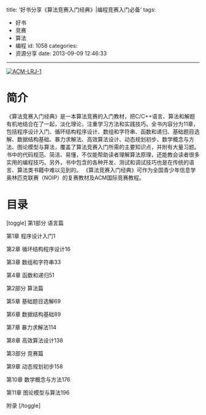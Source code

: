 title: '好书分享《算法竞赛入门经典》|编程竞赛入门必备'
tags:
  - 好书
  - 竞赛
  - 算法
  - 编程
id: 1058
categories:
  - 资源分享
date: 2013-09-09 12:46:33
---

[![ACM-LRJ-1](http://www.aemiot.com/wp-content/uploads/2013/09/ACM-LRJ-1.jpg)](http://www.aemiot.com/wp-content/uploads/2013/09/ACM-LRJ-1.jpg)

# 简介

《算法竞赛入门经典》是一本算法竞赛的入门教材，把C/C++语言、算法和解题有机地结合在了一起，淡化理论，注重学习方法和实践技巧。全书内容分为11章，包括程序设计入门、循环结构程序设计、数组和字符串、函数和递归、基础题目选解、数据结构基础、暴力求解法、高效算法设计、动态规划初步、数学概念与方法、图论模型与算法，覆盖了算法竞赛入门所需的主要知识点，并附有大量习题。书中的代码规范、简洁、易懂，不仅能帮助读者理解算法原理，还能教会读者很多实用的编程技巧。另外，书中包含的各种开发、测试和调试技巧也是在传统的语言、算法类书籍中难以见到的。
《算法竞赛入门经典》可作为全国青少年信息学奥林匹克联赛（NOIP）的复赛教材及ACM国际竞赛教程。

# 目录

[toggle]
第1部分 语言篇

第1章 程序设计入门1

第2章 循环结构程序设计16

第3章 数组和字符串33

第4章 函数和递归51

第2部分 算法篇

第5章 基础题目选解69

第6章 数据结构基础89

第7章 暴力求解法114

第8章 高效算法设计138

第3部分 竞赛篇

第9章 动态规划初步158

第10章 数学概念与方法176

第11章 图论模型与算法196

附录
[/toggle]